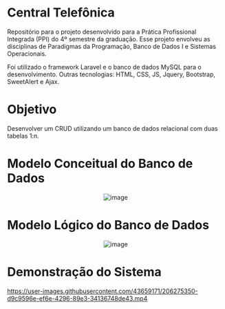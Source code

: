 # Central Telefônica
Repositório para o projeto desenvolvido para a Prática Profissional Integrada (PPI) do 4º semestre da graduação. Esse projeto envolveu as disciplinas de Paradigmas da Programação, Banco de Dados I e Sistemas Operacionais.

Foi utilizado o framework Laravel e o banco de dados MySQL para o desenvolvimento.
Outras tecnologias: HTML, CSS, JS, Jquery, Bootstrap, SweetAlert e Ajax. 

# Objetivo
Desenvolver um CRUD utilizando um banco de dados relacional com duas tabelas 1:n.

# Modelo Conceitual do Banco de Dados 
<div align="center">

![image](https://user-images.githubusercontent.com/43659171/206270114-e48dffe9-ecaa-4441-bab5-c46959cb354d.png)

</div>

# Modelo Lógico do Banco de Dados
<div align="center">

![image](https://user-images.githubusercontent.com/43659171/206270448-67ba900c-1cc4-4ace-8448-316493f8566a.png)

</div>

# Demonstração do Sistema

https://user-images.githubusercontent.com/43659171/206275350-d9c9596e-ef6e-4296-89e3-34136748de43.mp4
